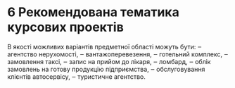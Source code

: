 # 6 Рекомендована тематика курсових проектів

В якості можливих варіантів предметної області можуть бути:
‒	агентство нерухомості,
‒	вантажоперевезення,
‒	готельний комплекс,
‒	замовлення таксі,
‒	запис на прийом до лікаря,
‒	ломбард,
‒	облік замовлень на готову продукцію підприємства,
‒	обслуговування клієнтів автосервісу,
‒	туристичне агентство.
